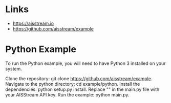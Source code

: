 # Links

- https://aisstream.io
- https://github.com/aisstream/example

# Python Example

To run the Python example, you will need to have Python 3 installed on your system.

Clone the repository: git clone https://github.com/aisstream/example. Navigate to the python directory: cd example/python. Install the dependencies: python setup.py install. Replace "<YOUR API KEY>" in the main.py file with your AISStream API key. Run the example: python main.py.